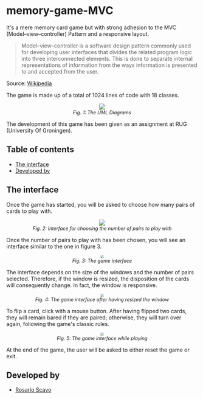 # memory-game-MVC

It's a mere memory card game but with strong adhesion to the MVC (Model–view–controller) Pattern and a responsive
layout.

> Model–view–controller is a software design pattern commonly used for developing user interfaces that divides the related program logic into three interconnected elements. This is done to separate internal representations of information from the ways information is presented to and accepted from the user.

Source: [Wikipedia](https://en.wikipedia.org/wiki/Model%E2%80%93view%E2%80%93controller "Model–view–controller")

The game is made up of a total of 1024 lines of code with 18 classes.

<p style="text-align: center; font-size: 90%">
    <img src="https://drive.google.com/uc?export=view&id=1-VZGh3gJmEAtM1HXctG1oD4hNOn-YWVK" />
    <br>
    <em>Fig. 1: The UML Diagrams</em>
</p>

The development of this game has been given as an assignment at RUG (University Of Groningen).

## Table of contents

- [The interface](#the-interface)
- [Developed by](#developed-by)

## The interface

Once the game has started, you will be asked to choose how many pairs of cards to play with.

<p style="text-align: center; font-size: 90%">
    <img src="https://drive.google.com/uc?export=view&id=1q4ECIBUep8IVmC8xEWbduCcb0LvQ0VSr" />
    <br>
    <em>Fig. 2: Interface for choosing the number of pairs to play with</em>
</p>

Once the number of pairs to play with has been chosen, you will see an interface similar to the one in figure 3.

<p style="text-align: center; font-size: 90%">
    <img src="https://drive.google.com/uc?export=view&id=1UB5VsTGgW1WJO-zbICHwK-ddrXKMMF0Y" style="zoom:50%"/>
    <br>
    <em>Fig. 3: The game interface</em>
</p>

The interface depends on the size of the windows and the number of pairs selected. Therefore, if the window is resized, the disposition of the cards will consequently change. In fact, the window is responsive.

<p style="text-align: center; font-size: 90%">
    <img src="https://drive.google.com/uc?export=view&id=1_nZAogx02WbXRoLezyQ2HhBzM7VPXy7i" style="zoom:50%"/>
    <br>
    <em>Fig. 4: The game interface after having resized the window</em>
</p>

To flip a card, click with a mouse button.
After having flipped two cards, they will remain bared if they are paired; otherwise, they will turn over again, following the game's classic rules.

<p style="text-align: center; font-size: 90%">
    <img src="https://drive.google.com/uc?export=view&id=1e4v9LVcMFxSpHaJvGr9IBOVm3oLuXrmF" style="zoom:50%"/>
    <br>
    <em>Fig. 5: The game interface while playing</em>
</p>

At the end of the game, the user will be asked to either reset the game or exit.

## Developed by

- [Rosario Scavo](https://github.com/rosarioscavo) 

